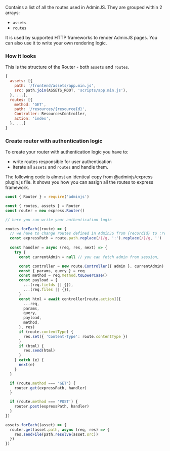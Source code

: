 Contains a list of all the routes used in AdminJS. They are grouped within 2 arrays:

- `assets`
- `routes`

It is used by supported HTTP frameworks to render AdminJS pages. You can also use it to write your
own rendering logic.

### How it looks

This is the structure of the Router - both `assets` and `routes`.
 
```javascript
{
  assets: [{
    path: '/frontend/assets/app.min.js',
    src: path.join(ASSETS_ROOT, 'scripts/app.min.js'),
  }, ...],
  routes: [{
    method: 'GET',
    path: '/resources/{resourceId}',
    Controller: ResourcesController,
    action: 'index',
  }, ...]
}
```

### Create router with authentication logic

To create your router with authentication logic you have to:

* write routes responsible for user authentication
* iterate all `assets` and `routes` and handle them.


The following code is almost an identical copy from @adminjs/express plugin.js file. It shows you
how you can assign all the routes to express framework.

```javascript
const { Router } = require('adminjs')

const { routes, assets } = Router
const router = new express.Router()

// here you can write your authentication logic

routes.forEach((route) => {
  // we have to change routes defined in AdminJS from {recordId} to :recordId
  const expressPath = route.path.replace(/{/g, ':').replace(/}/g, '')
  
  const handler = async (req, res, next) => {
    try {
      const currentAdmin = null // you can fetch admin from session, 

      const controller = new route.Controller({ admin }, currentAdmin)
      const { params, query } = req
      const method = req.method.toLowerCase()
      const payload = {
        ...(req.fields || {}),
        ...(req.files || {}),
      }
      const html = await controller[route.action]({
        ...req,
        params,
        query,
        payload,
        method,
      }, res)
      if (route.contentType) {
        res.set({ 'Content-Type': route.contentType })
      }
      if (html) {
        res.send(html)
      }
    } catch (e) {
      next(e)
    }
  }

  if (route.method === 'GET') {
    router.get(expressPath, handler)
  }

  if (route.method === 'POST') {
    router.post(expressPath, handler)
  }
})

assets.forEach((asset) => {
  router.get(asset.path, async (req, res) => {
    res.sendFile(path.resolve(asset.src))
  })
})
```